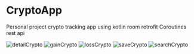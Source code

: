 # CryptoApp
Personal project
crypto tracking app using kotlin
room retrofit Coroutines rest api

![detailCrypto](https://user-images.githubusercontent.com/118521773/214482128-3562b74c-5b32-45e5-b5ec-f4e667b00901.png) 
![gainCrypto](https://user-images.githubusercontent.com/118521773/214482151-6907d5a8-a391-42fe-b8d9-22b1dbd66b2f.png)
![lossCrypto](https://user-images.githubusercontent.com/118521773/214482164-4f7f04ca-7664-4f1a-ba77-720be9b474bd.png) 
![saveCrypto](https://user-images.githubusercontent.com/118521773/214482180-932a76ae-3ef3-47be-8220-387f285a1dbf.png)
![searchCrypto](https://user-images.githubusercontent.com/118521773/214482187-366e70dd-c6f9-4ba4-919c-7f83c5c4c37b.png)

